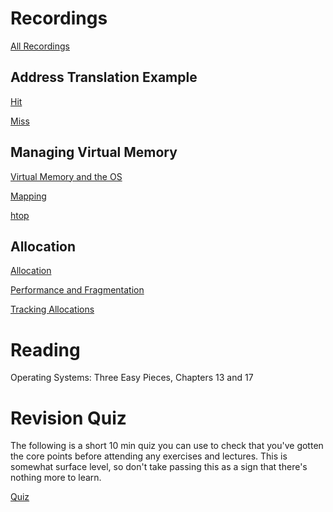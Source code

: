 # Recordings

[All Recordings](https://sid.erda.dk/sharelink/HmziebsZol)

## Address Translation Example

[Hit](https://sid.erda.dk/share_redirect/ApGCc6lMNs)

[Miss](https://sid.erda.dk/share_redirect/DZeXysFYda)

## Managing Virtual Memory

[Virtual Memory and the OS](https://sid.erda.dk/share_redirect/Ctjx52Atgo)

[Mapping](https://sid.erda.dk/share_redirect/giQHj5l7uP)

[htop](https://sid.erda.dk/share_redirect/aGodDdc3cz)

## Allocation

[Allocation](https://sid.erda.dk/share_redirect/ekoIJShanC)

[Performance and Fragmentation](https://sid.erda.dk/share_redirect/GgYabY8BeR)

[Tracking Allocations](https://sid.erda.dk/share_redirect/Bq4OqjzEY4)

# Reading

Operating Systems: Three Easy Pieces, Chapters 13 and 17

# Revision Quiz

The following is a short 10 min quiz you can use to check that you've gotten
the core points before attending any exercises and lectures. This is somewhat
surface level, so don't take passing this as a sign that there's nothing more
to learn.

[Quiz](https://absalon.ku.dk/courses/85611/quizzes/110121)